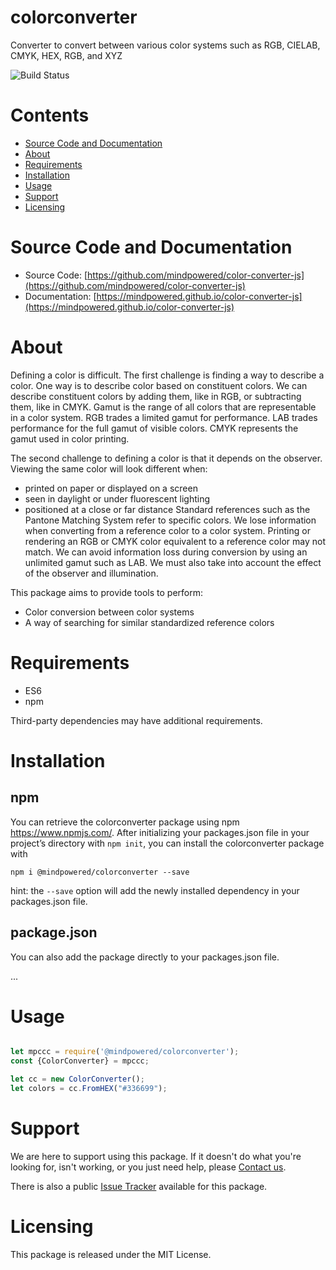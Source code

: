 
colorconverter
==============
Converter to convert between various color systems such as RGB, CIELAB, CMYK, HEX, RGB, and XYZ

![Build Status](https://mindpowered.dev/assets/images/github-badges/build-passing.svg)

Contents
========

* [Source Code and Documentation](#source-code-and-documentation)
* [About](#about)
* [Requirements](#requirements)
* [Installation](#installation)
* [Usage](#usage)
* [Support](#support)
* [Licensing](#licensing)

# Source Code and Documentation
- Source Code: [https://github.com/mindpowered/color-converter-js](https://github.com/mindpowered/color-converter-js)
- Documentation: [https://mindpowered.github.io/color-converter-js](https://mindpowered.github.io/color-converter-js)

# About
Defining a color is difficult. The first challenge is finding a way to describe a color. One way is to describe color based on constituent colors. We can describe constituent colors by adding them, like in RGB, or subtracting them, like in CMYK. Gamut is the range of all colors that are representable in a color system. RGB trades a limited gamut for performance. LAB trades performance for the full gamut of visible colors. CMYK represents the gamut used in color printing.

The second challenge to defining a color is that it depends on the observer. Viewing the same color will look different when:
- printed on paper or displayed on a screen
- seen in daylight or under fluorescent lighting
- positioned at a close or far distance
Standard references such as the Pantone Matching System refer to specific colors. We lose information when converting from a reference color to a color system. Printing or rendering an RGB or CMYK color equivalent to a reference color may not match. We can avoid information loss during conversion by using an unlimited gamut such as LAB. We must also take into account the effect of the observer and illumination.

This package aims to provide tools to perform:
- Color conversion between color systems
- A way of searching for similar standardized reference colors

# Requirements
- ES6
- npm


Third-party dependencies may have additional requirements.

# Installation
## npm

You can retrieve the colorconverter package using npm https://www.npmjs.com/. After initializing your packages.json file in your project’s directory with `npm init`, you can install the colorconverter package with
```
npm i @mindpowered/colorconverter --save
```
hint: the `--save` option will add the newly installed dependency in your packages.json file.

## package.json

You can also add the package directly to your packages.json file.

...


# Usage
```javascript

let mpccc = require('@mindpowered/colorconverter');
const {ColorConverter} = mpccc;

let cc = new ColorConverter();
let colors = cc.FromHEX("#336699");

```


# Support
We are here to support using this package. If it doesn't do what you're looking for, isn't working, or you just need help, please [Contact us][contact].

There is also a public [Issue Tracker][bugs] available for this package.

# Licensing
This package is released under the MIT License.



[bugs]: https://github.com/mindpowered/color-converter-js/issues
[contact]: https://mindpowered.dev/support/?ref=color-converter-js/
[docs]: https://mindpowered.github.io/color-converter-js/
[licensing]: https://mindpowered.dev/?ref=color-converter-js
[purchase]: https://mindpowered.dev/purchase/
